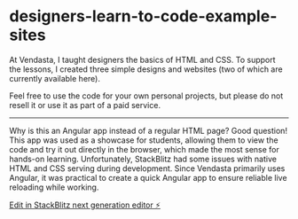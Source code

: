 # designers-learn-to-code-example-sites

At Vendasta, I taught designers the basics of HTML and CSS. To support the lessons, I created three simple designs and websites (two of which are currently available here).

Feel free to use the code for your own personal projects, but please do not resell it or use it as part of a paid service.

---

Why is this an Angular app instead of a regular HTML page?
Good question! This app was used as a showcase for students, allowing them to view the code and try it out directly in the browser, which made the most sense for hands-on learning. Unfortunately, StackBlitz had some issues with native HTML and CSS serving during development. Since Vendasta primarily uses Angular, it was practical to create a quick Angular app to ensure reliable live reloading while working.

[Edit in StackBlitz next generation editor ⚡️](https://stackblitz.com/~/github.com/joelkesler/designers-learn-to-code-example-sites)
